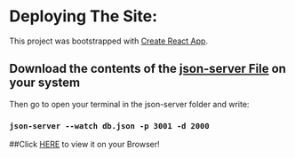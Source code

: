 # Deploying The Site:

  This project was bootstrapped with [Create React App](https://github.com/facebook/create-react-app).
  
  
 ## Download the contents of the [json-server File](https://github.com/rTk363/React-Restaurant_website/tree/main/json-server) on your system
 
  Then go to open your terminal in the json-server folder and write:
  ### `json-server --watch db.json -p 3001 -d 2000`
  
 ##Click [HERE](https://rtk363.github.io/React-Restaurant_website/) to view it on your Browser!
 
